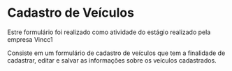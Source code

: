 # Cadastro de Veículos
Estre formulário foi realizado como atividade do estágio realizado pela empresa Vincc1

Consiste em um formulário de cadastro de veículos que tem a finalidade de cadastrar, editar e salvar as informações sobre os veículos cadastrados.
 
